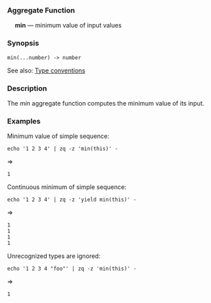 ### Aggregate Function

&emsp; **min** &mdash; minimum value of input values

### Synopsis
```
min(...number) -> number
```
See also: [Type conventions](../conventions.md)

### Description

The _min_ aggregate function computes the minimum value of its input.

### Examples

Minimum value of simple sequence:
```mdtest-command
echo '1 2 3 4' | zq -z 'min(this)' -
```
=>
```mdtest-output
1
```

Continuous minimum of simple sequence:
```mdtest-command
echo '1 2 3 4' | zq -z 'yield min(this)' -
```
=>
```mdtest-output
1
1
1
1
```
Unrecognized types are ignored:
```mdtest-command
echo '1 2 3 4 "foo"' | zq -z 'min(this)' -
```
=>
```mdtest-output
1
```
